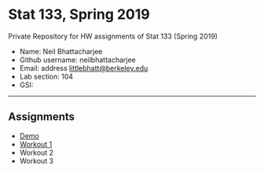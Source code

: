 # Stat 133, Spring 2019

Private Repository for HW assignments of Stat 133 (Spring 2019)

- Name: Neil Bhattacharjee
- Github username: neilbhattacharjee
- Email: address littlebhatt@berkeley.edu
- Lab section: 104
- GSI: 

-----

## Assignments

- [Demo](demo)
- [Workout 1](workout1)
- Workout 2
- Workout 3


